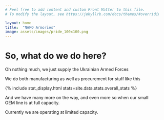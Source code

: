 ```yaml
---
# Feel free to add content and custom Front Matter to this file.
# To modify the layout, see https://jekyllrb.com/docs/themes/#overriding-theme-defaults

layout: home
title:  "NAFO Armories"
image: assets/images/pride_100x100.png
---
```


# So, what do we do here?

Oh nothing much, we just supply the Ukrainian Armed Forces

We do both manufacturing as well as procurement for stuff like this

{% include stat_display.html stats=site.data.stats.overall_stats %}

And we have many more on the way, and even more so when our small OEM line is at full capacity.

Currently we are operating at limited capacity.